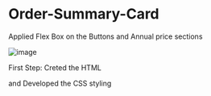# Order-Summary-Card

Applied Flex Box on the Buttons and Annual price sections


![image](https://user-images.githubusercontent.com/95531716/152905422-d11687a8-666d-4195-b10a-6a4a38a19bfe.png)


First Step: Creted the HTML 

and Developed the CSS styling 
